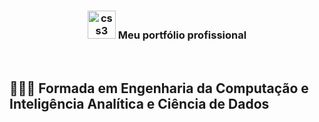 <div align="center">
  <h3><img src="https://i.pinimg.com/originals/e7/26/c7/e726c74ac081eed50feee1433d12c998.gif" alt="css3" width="45"> Meu portfólio profissional
</div>

</br>

## 👷🏻‍♀️ Formada em Engenharia da Computação e Inteligência Analítica e Ciência de Dados

<div align="center" style="display: inline_block"></div>
